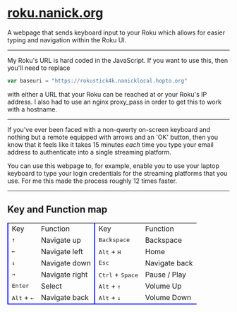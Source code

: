 # [roku.nanick.org](https://roku.nanick.org)
A webpage that sends keyboard input to your Roku which allows for easier typing and navigation within the Roku UI.

---
My Roku's URL is hard coded in the JavaScript. If you want to use this, then you'll need to replace  
```js
var baseuri = "https://rokustick4k.nanicklocal.hopto.org"
```
with either a URL that your Roku can be reached at or your Roku's IP address. I also had to use an nginx proxy_pass in order to get this to work with a hostname.  

---
If you've ever been faced with a non-qwerty on-screen keyboard and nothing but a remote equipped with arrows and an 'OK' button, then you know that it feels like it takes 15 minutes <i>each</i> time you type your email address to authenticate into a single streaming platform.  
  
You can use this webpage to, for example, enable you to use your laptop keyboard to type your login credentials for the streaming platforms that you use. For me this made the process roughly 12 times faster.  

---
## Key and Function map  
  
<table id="table1">
    <tr>
        <td style="border-left: 2px solid blue; border-top-left-radius: 0.5em;" class="head">Key</td>
        <td style="border-top-right-radius: 0.5em;" class="head">Function</td>
        <td style="border-top-left-radius: 0.5em; border-left: 2px solid blue;" class="head">Key</td>
        <td class="head" style="border-top-right-radius: 0.5em;">Function</td>
    </tr>
    <tr>
        <td style="border-left: 2px solid blue;" class="cell"><kbd class="keyboard-key nowrap">&uarr;</kbd></td>
        <td class="cell">Navigate up</td>
        <td style="border-left: 2px solid blue;" class="cell"><kbd class="keyboard-key nowrap">Backspace</kbd></td>
        <td class="cell">Backspace</td>
    </tr>
    <tr>
        <td style="border-left: 2px solid blue;" class="cell"><kbd class="keyboard-key nowrap">&larr;</kbd></td>
        <td class="cell">Navigate left</td>
        <td style="border-left: 2px solid blue;" class="cell">
            <kbd class="keyboard-key nowrap">Alt</kbd> + <kbd class="keyboard-key nowrap">H</kbd>
        </td>
        <td class="cell">Home</td>
    </tr>
    <tr>
        <td style="border-left: 2px solid blue;" class="cell"><kbd class="keyboard-key nowrap">&darr;</kbd></td>
        <td class="cell">Navigate down</td>
        <td style="border-left: 2px solid blue;" class="cell">
            <kbd class="keyboard-key nowrap">Esc</kbd>
        </td>
        <td class="cell">Navigate back</td>
    </tr>
    <tr>
        <td style="border-left: 2px solid blue;" class="cell"><kbd class="keyboard-key nowrap">&rarr;</kbd></td>
        <td class="cell">Navigate right</td>
        <td style="border-left: 2px solid blue;" class="cell">
            <kbd class="keyboard-key nowrap">Ctrl</kbd> + <kbd class="keyboard-key nowrap">Space</kbd>
        </td>
        <td class="cell">Pause / Play</td>
    </tr>
    <tr>
        <td style="border-left: 2px solid blue;" class="cell">
            <kbd class="keyboard-key nowrap">Enter</kbd>
        </td>
        <td class="cell">Select</td>
        <td style="border-left: 2px solid blue;" class="cell">
            <kbd class="keyboard-key nowrap">Alt</kbd> + <kbd class="keyboard-key nowrap">&uarr;</kbd>
        </td>
        <td class="cell">Volume Up</td>
    </tr>
    <tr>
        <td style="border-bottom-left-radius: 0.5em; border-left: 2px solid blue; border-bottom: 2px solid blue;" class="cell">
            <kbd class="keyboard-key nowrap">Alt</kbd> + <kbd class="keyboard-key nowrap">&larr;</kbd>
        </td>
        <td style="border-bottom-right-radius: 0.5em; border-bottom: 2px solid blue;" class="cell">Navigate back</td>
        <td style=" border-bottom: 2px solid blue; border-bottom-left-radius: 0.5em; border-left: 2px solid blue;" class="cell"><kbd class="keyboard-key nowrap">Alt</kbd> + <kbd class="keyboard-key nowrap">&darr;</kbd></td>
        <td style="border-bottom-right-radius: 0.5em; border-bottom: 2px solid blue;" class="cell">Volume Down</td>
    </tr>
</table>
